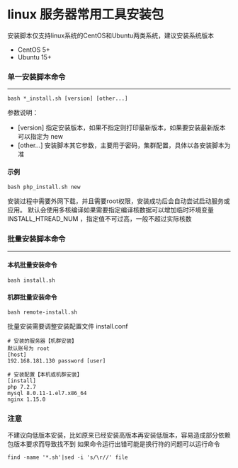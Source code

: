 linux 服务器常用工具安装包
===============

安装脚本仅支持linux系统的CentOS和Ubuntu两类系统，建议安装系统版本
* CentOS 5+
* Ubuntu 15+

### 单一安装脚本命令
-----------------
```
bash *_install.sh [version] [other...]
```

参数说明：
* [version]  指定安装版本，如果不指定则打印最新版本，如果要安装最新版本可以指定为 new
* [other...]  安装脚本其它参数，主要用于密码，集群配置，具体以各安装脚本为准

#### 示例
```
bash php_install.sh new
```


安装过程中需要外网下载，并且需要root权限，安装成功后会自动尝试启动服务或应用。
默认会使用多核编译如果需要指定编译核数据可以增加临时环境变量 INSTALL_HTREAD_NUM ，指定值不可过高，一般不超过实际核数


### 批量安装脚本命令
-----------------
#### 本机批量安装命令
```
bash install.sh
```
#### 机群批量安装命令
```
bash remote-install.sh
```

批量安装需要调整安装配置文件 install.conf
```
# 安装的服务器【机群安装】
默认账号为 root
[host]
192.168.181.130 password [user]

# 安装配置【本机或机群安装】
[install]
php 7.2.7
mysql 8.0.11-1.el7.x86_64
nginx 1.15.0
```

### 注意
不建议向低版本安装，比如原来已经安装高版本再安装低版本，容易造成部分依赖包版本要求而导致找不到
如果命令运行出错可能是换行符的问题可以运行命令
```
find -name '*.sh'|sed -i 's/\r//' file
```
